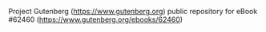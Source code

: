 Project Gutenberg (https://www.gutenberg.org) public repository for
eBook #62460 (https://www.gutenberg.org/ebooks/62460)
